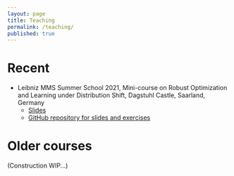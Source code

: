 ```yaml
---
layout: page
title: Teaching
permalink: /teaching/
published: true
---
```

# Recent
- Leibniz MMS Summer School 2021, Mini-course on Robust Optimization and Learning under Distribution Shift, Dagstuhl Castle, Saarland, Germany
  - [Slides](https://github.com/jj-zhu/leibniz-ss-2021/blob/30d5fb1e69bf51fc4d59e23aefff5815981e7494/slides-leibniz-mms-ss-dagstuhl-2021.pdf)
  - [GitHub repository for slides and exercises](https://github.com/jj-zhu/leibniz-ss-2021)

# Older courses

(Construction WIP...)
